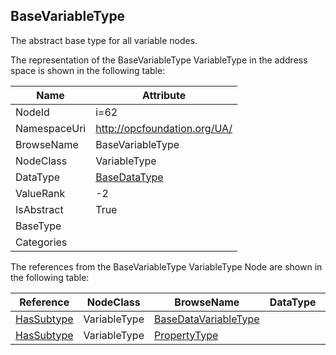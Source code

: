 <!-- objecttype -->
## BaseVariableType
The abstract base type for all variable nodes.  
<!-- end of text -->
The representation of the BaseVariableType VariableType in the address space is shown in the following table:  

|Name|Attribute|
|---|---|
|NodeId|i=62|
|NamespaceUri|http://opcfoundation.org/UA/|
|BrowseName|BaseVariableType|
|NodeClass|VariableType|
|DataType|[BaseDataType](../../DataTypes/BaseDataType/readme.md)|
|ValueRank|-2|
|IsAbstract|True|
|BaseType||
|Categories||

The references from the BaseVariableType VariableType Node are shown in the following table:  

|Reference|NodeClass|BrowseName|DataType|TypeDefinition|ModellingRule|
|---|---|---|---|---|---|
|[HasSubtype](../../ReferenceTypes/HasSubtype/readme.md)|VariableType|[BaseDataVariableType](#BaseDataVariableType)||||
|[HasSubtype](../../ReferenceTypes/HasSubtype/readme.md)|VariableType|[PropertyType](#PropertyType)||||


